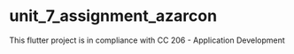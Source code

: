 # unit_7_assignment_azarcon

This flutter project is in compliance with CC 206 - Application Development